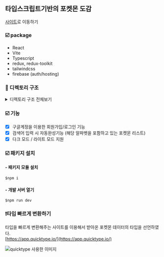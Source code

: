 ## 타입스크립트기반의 포켓몬 도감

[사이트](https://my-pokemon-app-d036d.firebaseapp.com/)로 이동하기

### ☑️ package

- React
- Vite
- Typescript
- redux, redux-toolkit
- tailwindcss
- firebase (auth/hosting)

### 📂 디렉토리 구조

<details>
<summary>
디렉토리 구조 전체보기
</summary>

```bash
├── 📁api
│   ├── const.ts
│   └── Login.ts
├── 📁assets
│   │   ├── 📁fonts
│   │   ├── 📁image
│   │   │   ├── not-found.png
│   │   │   └── pokemonAnimation.json
│   │   ├── 📁icons
│   │   ├── ArrowLeft.tsx
│   │   ├── Balance.tsx
│   │   ├── GreaterThan.tsx
│   │   ├── LessThan.tsx
│   │   ├── Loading.tsx
│   │   ├── Pokeball.tsx
│   │   └── Vector.tsx
├── 📁components
│   ├── 📁autocomplete
│   │   ├── AutoComplete.tsx
│   │   └── SearchBox.tsx
│   ├── 📁damage-modal
│   │   ├── DamageModal.tsx
│   │   └── DamageRelations.tsx
│   ├── Button.tsx
│   ├── Footer.tsx
│   ├── GeneralLayout.tsx
│   ├── LazyImg.tsx
│   ├── LightDarkModeButton.tsx
│   ├── LoaderPokeball.tsx
│   ├── Logo.tsx
│   └── NavBar.tsx
├── 📁pages
│   ├──📁DetailPage
│   │   └── index.tsx
│   ├──📁LoginPage
│   │   └── index.tsx
│   ├──📁MainPage
│   │   ├── PokeCard.tsx
│   │   └── index.tsx
│   ├──📁NotFoundPage
│   │   └── index.tsx
├── 📁hooks
│   ├── redux.ts
│   └── useOnClickOutSide.ts
├── 📁store
│   ├── 📁pokemons
│   │   ├── pokemon.slice.ts
│   │   └── pokemons.slice.ts
│   ├── 📁theme
│   │   └── theme.slice.ts
│   ├── 📁user
│   │   └── user.slice.ts
│   └── index.ts
├── 📁types
│   ├── classNameProps.ts
│   ├── DamageRelationOfPokemonTypes.ts
│   ├── FormattedPokemonData.ts
│   ├── PokemonDescription.ts
│   ├── PokemonDetail.ts
│   └── SeparateDamageRelations.ts
├── App.tsx
├── App.css
├── firebase.ts
├── main.css
└── main.tsx
```

</details>

### ☑️ 기능

- [x] 구글계정을 이용한 회원가입/로그인 기능
- [x] 검색어 입력 시 자동완성기능 (해당 알파벳을 포함하고 있는 포켓몬 리스트)
- [x] 다크 모드 / 라이트 모드 지원

### ☑️ 패키지 설치

#### - 패키지 모듈 설치

`$npm i`

#### - 개발 서버 열기

`$npm run dev`

### ❗️타입 빠르게 변환하기

타입을 빠르게 변환해주는 사이트를 이용해서 받아온 포켓몬 데이터의 타입을 선언하였다.  
[https://app.quicktype.io/](https://app.quicktype.io/)

![quicktype 사용한 이미지](https://github.com/hyemin12/react-pokemon-app/assets/66300732/3fc214f9-8fe5-4912-8dab-20a8974d4e4a)
